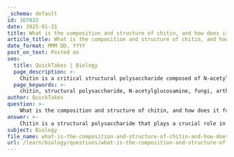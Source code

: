 ```yaml
---
_schema: default
id: 167032
date: 2025-01-31
title: What is the composition and structure of chitin, and how does it function in fungi and arthropods?
article_title: What is the composition and structure of chitin, and how does it function in fungi and arthropods?
date_format: MMM DD, YYYY
post_on_text: Posted on
seo:
  title: QuickTakes | Biology
  page_description: >-
    Chitin is a critical structural polysaccharide composed of N-acetylglucosamine monomers, providing essential strength and protection in the cell walls of fungi and the exoskeletons of arthropods.
  page_keywords: >-
    chitin, structural polysaccharide, N-acetylglucosamine, fungi, arthropods, cell walls, exoskeleton, β-1,4 glycosidic bonds, biological function, nitrogen-containing polymer, durability, environmental stress, protective barrier, water retention, decomposition resistance
author: QuickTakes
question: >-
    What is the composition and structure of chitin, and how does it function in fungi and arthropods?
answer: >-
    Chitin is a structural polysaccharide that plays a crucial role in the biological systems of fungi and arthropods. Its composition and structure are as follows:\n\n### Composition and Structure of Chitin\nChitin is composed of N-acetylglucosamine (GlcNAc) monomers, which are linked together by β-1,4 glycosidic bonds. This linkage is similar to that found in cellulose, but chitin contains nitrogen in its structure, which contributes to its unique properties. The repeating unit of chitin can be represented as:\n\n$$\n\text{(C}_8\text{H}_{13}\text{N}_1\text{O}_5\text{)}_n\n$$\n\nwhere $ n $ indicates the number of repeating units. The presence of nitrogen makes chitin more durable and resistant to degradation compared to cellulose.\n\n### Function of Chitin in Fungi and Arthropods\n1. **In Fungi**: \n   - Chitin is a major component of the cell walls of fungi, providing structural integrity and protection. It helps maintain the shape of fungal cells and contributes to their rigidity. The strength of chitin allows fungi to withstand various environmental stresses, including changes in osmotic pressure.\n\n2. **In Arthropods**: \n   - Chitin is a key component of the exoskeletons of arthropods, such as insects, crustaceans, and arachnids. The exoskeleton serves multiple functions:\n     - **Protection**: It acts as a protective barrier against physical damage and predation.\n     - **Support**: The rigidity provided by chitin supports the body structure of arthropods, allowing them to maintain their shape and resist deformation.\n     - **Water Retention**: In terrestrial arthropods, the exoskeleton helps prevent desiccation by reducing water loss.\n\nOverall, chitin's structural properties and its role in providing strength and protection are essential for the survival and functionality of both fungi and arthropods in their respective environments.
subject: Biology
file_name: what-is-the-composition-and-structure-of-chitin-and-how-does-it-function-in-fungi-and-arthropods.md
url: /learn/biology/questions/what-is-the-composition-and-structure-of-chitin-and-how-does-it-function-in-fungi-and-arthropods
---
```


&nbsp;